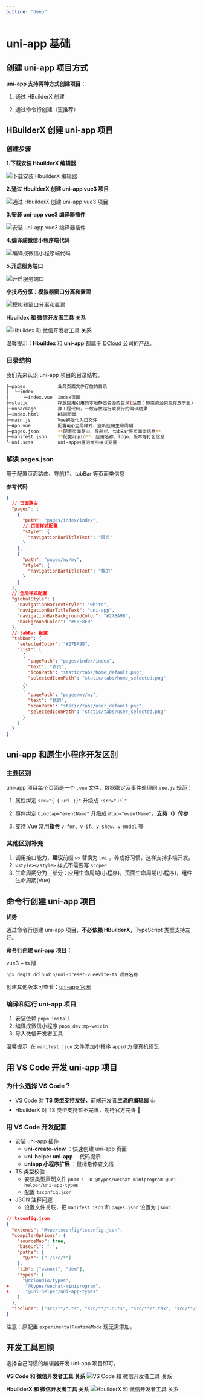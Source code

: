 ```yaml
---
outline: "deep"
---
```

# uni-app 基础

## 创建 uni-app 项目方式

**uni-app 支持两种方式创建项目：**

1. 通过 HBuilderX 创建

2. 通过命令行创建（更推荐）

## HBuilderX 创建 uni-app 项目

### 创建步骤

**1.下载安装 HbuilderX 编辑器**

![下载安装 HbuilderX 编辑器](./assets/uniapp_picture_1.png)

**2.通过 HbuilderX 创建 uni-app vue3 项目**

![通过 HbuilderX 创建 uni-app vue3 项目](./assets/uniapp_picture_2.png)

**3.安装 uni-app vue3 编译器插件**

![安装 uni-app vue3 编译器插件](./assets/uniapp_picture_3.png)

**4.编译成微信小程序端代码**

![编译成微信小程序端代码](./assets/uniapp_picture_4.png)

**5.开启服务端口**

![开启服务端口](./assets/uniapp_picture_5.png)

**小技巧分享：模拟器窗口分离和置顶**

![模拟器窗口分离和置顶](./assets/uniapp_picture_6.png)

**Hbuildex 和 微信开发者工具 关系**

![Hbuildex 和 微信开发者工具 关系](./assets/uniapp_picture_7.png)

温馨提示：**Hbuildex** 和 **uni-app** 都属于 [DCloud](https://dcloud.io) 公司的产品。


### 目录结构

我们先来认识 uni-app 项目的目录结构。

```sh
├─pages            业务页面文件存放的目录
│  └─index
│     └─index.vue  index页面
├─static           存放应用引用的本地静态资源的目录(注意：静态资源只能存放于此)
├─unpackage        非工程代码，一般存放运行或发行的编译结果
├─index.html       H5端页面
├─main.js          Vue初始化入口文件
├─App.vue          配置App全局样式、监听应用生命周期
├─pages.json       **配置页面路由、导航栏、tabBar等页面类信息**
├─manifest.json    **配置appid**、应用名称、logo、版本等打包信息
└─uni.scss         uni-app内置的常用样式变量
```

### 解读 pages.json

用于配置页面路由、导航栏、tabBar 等页面类信息

**参考代码**

```json
{
  // 页面路由
  "pages": [
    {
      "path": "pages/index/index",
      // 页面样式配置
      "style": {
        "navigationBarTitleText": "首页"
      }
    },
    {
      "path": "pages/my/my",
      "style": {
        "navigationBarTitleText": "我的"
      }
    }
  ],
  // 全局样式配置
  "globalStyle": {
    "navigationBarTextStyle": "white",
    "navigationBarTitleText": "uni-app",
    "navigationBarBackgroundColor": "#27BA9B",
    "backgroundColor": "#F8F8F8"
  },
  // tabBar 配置
  "tabBar": {
    "selectedColor": "#27BA9B",
    "list": [
      {
        "pagePath": "pages/index/index",
        "text": "首页",
        "iconPath": "static/tabs/home_default.png",
        "selectedIconPath": "static/tabs/home_selected.png"
      },
      {
        "pagePath": "pages/my/my",
        "text": "我的",
        "iconPath": "static/tabs/user_default.png",
        "selectedIconPath": "static/tabs/user_selected.png"
      }
    ]
  }
}
```

## uni-app 和原生小程序开发区别

### 主要区别

uni-app 项目每个页面是一个 `.vue` 文件，数据绑定及事件处理同 `Vue.js` 规范：

1. 属性绑定 `src="{ { url }}"` 升级成 `:src="url"`

2. 事件绑定 `bindtap="eventName"` 升级成 `@tap="eventName"`，**支持（）传参**

3. 支持 Vue 常用**指令** `v-for`、`v-if`、`v-show`、`v-model` 等

### 其他区别补充

1. 调用接口能力，**建议**前缀 `wx` 替换为 `uni` ，养成好习惯，这样支持多端开发。
2. `<style></style>` 样式不需要写 `scoped`
3. 生命周期分为三部分：应用生命周期(小程序)，页面生命周期(小程序)，组件生命周期(Vue)


## 命令行创建 uni-app 项目

**优势**

通过命令行创建 uni-app 项目，**不必依赖 HBuilderX**，TypeScript 类型支持友好。

**命令行创建** **uni-app** **项目：**

vue3 + ts 版

```sh
npx degit dcloudio/uni-preset-vue#vite-ts 项目名称
```

创建其他版本可查看：[uni-app 官网](https://uniapp.dcloud.net.cn/quickstart-cli.html)

### 编译和运行 uni-app 项目

1. 安装依赖 `pnpm install`
2. 编译成微信小程序 `pnpm dev:mp-weixin`
3. 导入微信开发者工具

温馨提示: 在 `manifest.json` 文件添加小程序 `appid` 方便真机预览

## 用 VS Code 开发 uni-app 项目

### 为什么选择 VS Code？

- VS Code 对 **TS 类型支持友好**，前端开发者**主流的编辑器** 👍
- HbuilderX 对 TS 类型支持暂不完善，期待官方完善 👀

### 用 VS Code 开发配置

- 安装 uni-app 插件
  - **uni-create-view** ：快速创建 uni-app 页面
  - **uni-helper uni-app** ：代码提示
  - **uniapp 小程序扩展** ：鼠标悬停查文档
- TS 类型校验
  - 安装类型声明文件 `pnpm i -D @types/wechat-miniprogram @uni-helper/uni-app-types`
  - 配置 `tsconfig.json`
- JSON 注释问题
  - 设置文件关联，把 `manifest.json` 和 `pages.json` 设置为 `jsonc`

```json
// tsconfig.json
{
  "extends": "@vue/tsconfig/tsconfig.json",
  "compilerOptions": {
    "sourceMap": true,
    "baseUrl": ".",
    "paths": {
      "@/*": ["./src/*"]
    },
    "lib": ["esnext", "dom"],
    "types": [
      "@dcloudio/types",
+      "@types/wechat-miniprogram",
+      "@uni-helper/uni-app-types"
    ]
  },
  "include": ["src/**/*.ts", "src/**/*.d.ts", "src/**/*.tsx", "src/**/*.vue"]
}
```

注意：原配置 `experimentalRuntimeMode` 现无需添加。

## 开发工具回顾

选择自己习惯的编辑器开发 uni-app 项目即可。

**VS Code 和 微信开发者工具 关系**
![VS Code 和 微信开发者工具 关系](./assets/uniapp_picture_8.png)

**HbuilderX 和 微信开发者工具 关系**
![HbuilderX 和 微信开发者工具 关系](./assets/uniapp_picture_7.png)


